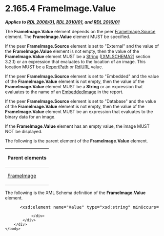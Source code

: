 <html dir="LTR" xmlns:mshelp="http://msdn.microsoft.com/mshelp" xmlns:ddue="http://ddue.schemas.microsoft.com/authoring/2003/5" xmlns:xlink="http://www.w3.org/1999/xlink" xmlns:tool="http://www.microsoft.com/tooltip">
    <head>
        <meta http-equiv="Content-Type" content="text/html; CHARSET=utf-8"></meta>
        <meta name="save" content="history"></meta>
        <title>2.165.4 FrameImage.Value</title>
        <xml>
            <mshelp:toctitle title="2.165.4 FrameImage.Value"></mshelp:toctitle>
            <mshelp:rltitle title="[MS-RDL]: FrameImage.Value"></mshelp:rltitle>
            <mshelp:keyword index="A" term="c3fa2019-f121-4a66-bb6a-c0c6ad4943cb"></mshelp:keyword>
            <mshelp:attr name="DCSext.ContentType" value="open specification"></mshelp:attr>
            <mshelp:attr name="AssetID" value="c3fa2019-f121-4a66-bb6a-c0c6ad4943cb"></mshelp:attr>
            <mshelp:attr name="TopicType" value="kbRef"></mshelp:attr>
            <mshelp:attr name="DCSext.Title" value="[MS-RDL]: FrameImage.Value" />
        </xml>
    </head>
    <body>
        <div id="header">
            <h1 class="heading">2.165.4 FrameImage.Value</h1>
        </div>
        <div id="mainSection">
            <div id="mainBody">
                <div id="allHistory" class="saveHistory"></div>
                <div id="sectionSection0" class="section" name="collapseableSection">
                    

<p><b><i>Applies to </i></b><a href="1e855f94-4617-47e4-b89e-0856c6cb420f.md"><b><i>RDL 2008/01</i></b></a><b><i>,
</i></b><a href="3428e690-a348-4ec7-8a6a-8efb42d2cdee.md"><b><i>RDL 2010/01</i></b></a><b><i>,
and </i></b><a href="52ce3983-2bfc-4e72-9359-42aaf5fe4509.md"><b><i>RDL 2016/01</i></b></a></p>

<p>The <b>FrameImage.Value</b> element depends on the peer <a href="2ae6ea91-3f40-40ad-9179-42e9a31f40df.md">FrameImage.Source</a> element.
The <b>FrameImage.Value</b> element MUST be specified. </p>

<p>If the peer <b>FrameImage.Source</b> element is set to
&quot;External&quot; and the value of the <b>FrameImage.Value</b> element is
not empty, then the value of the <b>FrameImage.Value</b> element MUST be a <a href="1ed81ef3-a683-45e3-aaad-bd2bbe71bc3d.md">String</a> (<a href="https://go.microsoft.com/fwlink/?LinkId=90610">[XMLSCHEMA2]</a> section
3.2.1) or an expression that evaluates to the location of an image. This
location MUST be a <a href="0e8ab873-6565-45f0-a61f-2d7da8e1ff74.md">ReportPath</a>
or <a href="6977536e-dae7-44f3-a737-a249567cf172.md">RdlURL</a> value.</p>

<p>If the peer <b>FrameImage.Source</b> element is set to
&quot;Embedded&quot; and the value of the <b>FrameImage.Value</b> element is
not empty, then the value of the <b>FrameImage.Value</b> element MUST be a <b>String</b>
or an expression that evaluates to the name of an <a href="6cdb345a-b502-4eee-84fd-de5ccf2a40e7.md">EmbeddedImage</a> in the
report.</p>

<p>If the peer <b>FrameImage.Source</b> element is set to
&quot;Database&quot; and the value of the <b>FrameImage.Value</b> element is
not empty, then the value of the <b>FrameImage.Value</b> element MUST be an
expression that evaluates to the binary data for an image. </p>

<p>If the <b>FrameImage.Value</b> element has an empty value,
the image MUST NOT be displayed.</p>

<p>The following is the parent element of the <b>FrameImage.Value</b>
element.</p>

<table>
 <thead>
  <tr>
   <th>
   <p>Parent elements</p>
   </th>
  </tr>
 </thead>
 <tr>
  <td>
  <p><a href="d2247c83-867d-4208-85b6-874f650bfbb2.md">FrameImage</a></p>
  </td>
 </tr>
</table>

<p>The following is the XML Schema definition of the <b>FrameImage.Value</b>
element.</p>

<dl>
<dd>
<div><pre> &lt;xsd:element name=&quot;Value&quot; type=&quot;xsd:string&quot; minOccurs=&quot;1&quot; &quot;/&gt;
</pre></div>
</dd></dl>


                </div>
            </div>
        </div>
    </body>
</html>